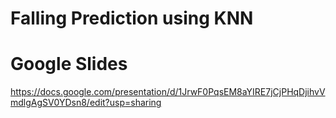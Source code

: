 # Falling Prediction using KNN

# Google Slides
https://docs.google.com/presentation/d/1JrwF0PqsEM8aYIRE7jCjPHqDjihvVmdlgAgSV0YDsn8/edit?usp=sharing
